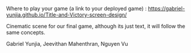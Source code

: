 
Where to play your game (a link to your deployed game) : https://gabriel-yunjia.github.io/Title-and-Victory-screen-design/ 


Cinematic scene for our final game, although its just text, it will follow the same concepts. 

Gabriel Yunjia, Jeevithan Mahenthran, Nguyen Vu
